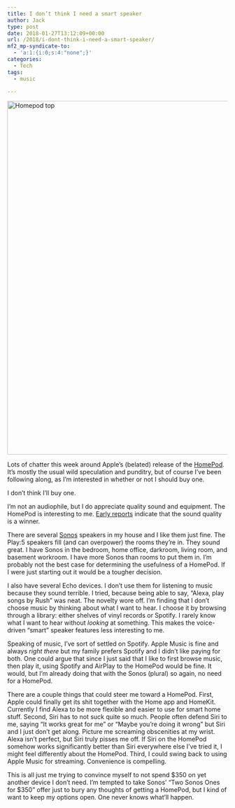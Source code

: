 ```yaml
---
title: I don’t think I need a smart speaker
author: Jack
type: post
date: 2018-01-27T13:12:09+00:00
url: /2018/i-dont-think-i-need-a-smart-speaker/
mf2_mp-syndicate-to:
  - 'a:1:{i:0;s:4:"none";}'
categories:
  - Tech
tags:
  - music

---
```

<img title="homepod-top.png" src="https://jack.baty.net/wp-content/uploads/2018/01/homepod-top.png" alt="Homepod top" width="800" height="809" border="0" />
  
Lots of chatter this week around Apple’s (belated) release of the [HomePod][1]. It’s mostly the usual wild speculation and punditry, but of course I’ve been following along, as I’m interested in whether or not I should buy one.

I don’t think I’ll buy one.

I’m not an audiophile, but I do appreciate quality sound and equipment. The HomePod is interesting to me. [Early reports][2] indicate that the sound quality is a winner.

There are several [Sonos][3] speakers in my house and I like them just fine. The Play:5 speakers fill (and can overpower) the rooms they’re in. They sound great. I have Sonos in the bedroom, home office, darkroom, living room, and basement workroom. I have more Sonos than rooms to put them in. I’m probably not the best case for determining the usefulness of a HomePod. If I were just starting out it would be a tougher decision.

I also have several Echo devices. I don’t use them for listening to music because they sound terrible. I tried, because being able to say, “Alexa, play songs by Rush” was neat. The novelty wore off. I’m finding that I don’t choose music by thinking about what I want to hear. I choose it by browsing through a library: either shelves of vinyl records or Spotify. I rarely know what I want to hear without _looking_ at something. This makes the voice-driven “smart” speaker features less interesting to me.

Speaking of music, I’ve sort of settled on Spotify. Apple Music is fine and always _right there_ but my family prefers Spotify and I didn’t like paying for both. One could argue that since I just said that I like to first browse music, then play it, using Spotify and AirPlay to the HomePod would be fine. It would, but I’m already doing that with the Sonos (plural) so again, no need for a HomePod.

There are a couple things that could steer me toward a HomePod. First, Apple could finally get its shit together with the Home app and HomeKit. Currently I find Alexa to be more flexible and easier to use for smart home stuff. Second, Siri has to not suck quite so much. People often defend Siri to me, saying “It works great for me” or “Maybe you’re doing it wrong” but Siri and I just don’t get along. Picture me screaming obscenities at my wrist. Alexa isn’t perfect, but Siri truly pisses me off. If Siri on the HomePod somehow works significantly better than Siri everywhere else I’ve tried it, I might feel differently about the HomePod. Third, I could swing back to using Apple Music for streaming. Convenience is compelling.

This is all just me trying to convince myself to not spend $350 on yet another device I don’t need. I’m tempted to take Sonos’ “Two Sonos Ones for $350” offer just to bury any thoughts of getting a HomePod, but I kind of want to keep my options open. One never knows what’ll happen.

 [1]: https://www.apple.com/homepod/
 [2]: https://www.imore.com/homepod-vs-amazon-echo-vs-google-home-max-vs-sonos-one-speaker-showdown
 [3]: https://www.sonos.com/